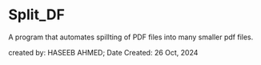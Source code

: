 # Split_DF
A program that automates spillting of PDF files into many smaller pdf files. 

created by: HASEEB AHMED;
Date Created: 26 Oct, 2024
